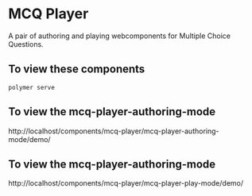 # MCQ Player

A pair of authoring and playing webcomponents for Multiple Choice Questions.

## To view these components

```
polymer serve
```

## To view the mcq-player-authoring-mode

http://localhost/components/mcq-player/mcq-player-authoring-mode/demo/

## To view the mcq-player-authoring-mode

http://localhost/components/mcq-player/mcq-player-play-mode/demo/
